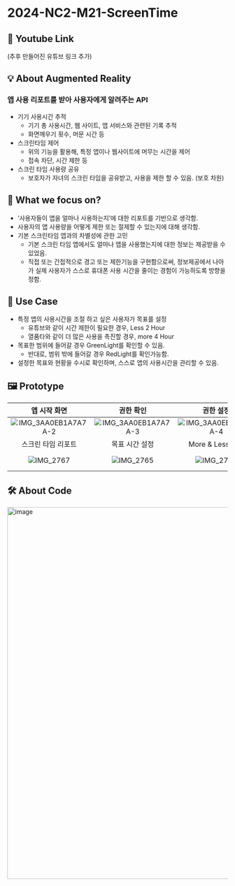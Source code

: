 # 2024-NC2-M21-ScreenTime
## 🎥 Youtube Link
(추후 만들어진 유튜브 링크 추가)

## 💡 About Augmented Reality
### 앱 사용 리포트를 받아 사용자에게 알려주는 API
- 기기 사용시간 추적
  - 기기 총 사용시간, 웹 사이트, 앱 서비스와 관련된 기록 추적
  - 화면깨우기 횟수, 머문 시간 등
- 스크린타임 제어
  - 위의 기능을 활용해, 특정 앱이나 웹사이트에 머무는 시간을 제어
  - 접속 차단, 시간 제한 등
- 스크린 타임 사용량 공유
  - 보호자가 자녀의 스크린 타임을 공유받고, 사용을 제한 할 수 있음. (보호 차원)

## 🎯 What we focus on?
- ‘사용자들이 앱을 얼마나 사용하는지’에 대한 리포트를 기반으로 생각함.
- 사용자의 앱 사용량을 어떻게 제한 또는 절제할 수 있는지에 대해 생각함.
- 기본 스크린타임 앱과의 차별성에 관한 고민
  - 기본 스크린 타임 앱에서도 얼마나 앱을 사용했는지에 대한 정보는 제공받을 수 있었음.
  - 직접 또는 간접적으로 경고 또는 제한기능을 구현함으로써, 정보제공에서 나아가 실제 사용자가 스스로 휴대폰 사용 시간을 줄이는 경험이 가능하도록 방향을 정함.

## 💼 Use Case
- 특정 앱의 사용시간을 조절 하고 싶은 사용자가 목표를 설정
  - 유튜브와 같이 시간 제한이 필요한 경우, Less 2 Hour
  - 열품타와 같이 더 많은 사용을 촉진할 경우, more 4 Hour
- 목표한 범위에 들어갈 경우 GreenLight를 확인할 수 있음.
  - 반대로, 범위 밖에 들어갈 경우 RedLight를 확인가능함.
- 설정한 목표와 현황을 수시로 확인하며, 스스로 앱의 사용시간을 관리할 수 있음.

## 🖼️ Prototype
|앱 시작 화면|권한 확인|권한 설정|권한 설정 완료|
|:---:|:---:|:---:|:---:|
|![IMG_3AA0EB1A7A7A-2](https://github.com/DeveloperAcademy-POSTECH/2024-NC2-M21-ScreenTime/assets/21362256/320d643e-a145-44a4-9dca-75485afdcdcb)|![IMG_3AA0EB1A7A7A-3](https://github.com/DeveloperAcademy-POSTECH/2024-NC2-M21-ScreenTime/assets/21362256/9835ecd6-960d-485e-b830-084e0adb91a2)|![IMG_3AA0EB1A7A7A-4](https://github.com/DeveloperAcademy-POSTECH/2024-NC2-M21-ScreenTime/assets/21362256/9ab5d3bd-e132-491a-b570-ba4363db4434)|![IMG_3AA0EB1A7A7A-5](https://github.com/DeveloperAcademy-POSTECH/2024-NC2-M21-ScreenTime/assets/21362256/3c16846c-bd3c-44ab-931c-89de99ffe7b4)|
|스크린 타임 리포트|목표 시간 설정|More & Less 설정|특정 앱 목표 확인|
|![IMG_2767](https://github.com/DeveloperAcademy-POSTECH/2024-NC2-M21-ScreenTime/assets/21362256/0610a57d-45cb-476d-9642-d0f31b2e616a)|![IMG_2765](https://github.com/DeveloperAcademy-POSTECH/2024-NC2-M21-ScreenTime/assets/21362256/7e997608-ca37-45ca-a87e-f2bdb3c2da8d)|![IMG_2766](https://github.com/DeveloperAcademy-POSTECH/2024-NC2-M21-ScreenTime/assets/21362256/13144a0a-90b6-495b-b846-9cbdd3e8da53)|![IMG_4FB473954DDD-1](https://github.com/DeveloperAcademy-POSTECH/2024-NC2-M21-ScreenTime/assets/21362256/9d322c01-112a-400b-892f-cc38b1b3ba17)|




## 🛠️ About Code
<img width="851" alt="image" src="https://github.com/DeveloperAcademy-POSTECH/2024-NC2-M21-ScreenTime/assets/21362256/ece2d03d-6232-4396-87c9-a50e3773364a">
